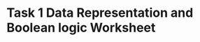 # Task 1 Data Representation and Boolean logic Worksheet

[](Task1_Worksheet-1.jpg)
[](Task1_Worksheet-2.jpg)
[](Task1_Worksheet-3.jpg)
[](Task1_Worksheet-4.jpg)
[](Task1_Worksheet-5.jpg)
[](Task1_Worksheet-6.jpg)
